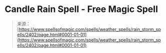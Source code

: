 <!--yml
category: 未分类
date: 2024-06-12 18:36:03
-->

# Candle Rain Spell - Free Magic Spell

> 来源：[https://www.spellsofmagic.com/spells/weather_spells/rain_storm_spells/2402/page.html#0001-01-01](https://www.spellsofmagic.com/spells/weather_spells/rain_storm_spells/2402/page.html#0001-01-01)